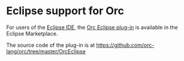 # Eclipse support for Orc

For users of the [Eclipse IDE](https://www.eclipse.org),
the [Orc Eclipse plug-in](https://marketplace.eclipse.org/content/orc-eclipse-plug) is available in the Eclipse Marketplace.

The source code of the plug-in is at https://github.com/orc-lang/orc/tree/master/OrcEclipse
